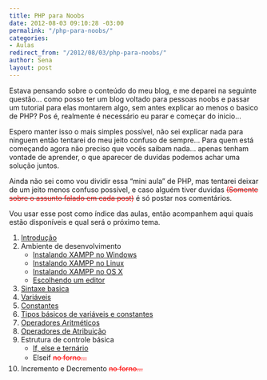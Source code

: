 ```yaml
---
title: PHP para Noobs
date: 2012-08-03 09:10:28 -03:00
permalink: "/php-para-noobs/"
categories:
- Aulas
redirect_from: "/2012/08/03/php-para-noobs/"
author: Sena
layout: post
---
```


Estava pensando sobre o conteúdo do meu blog, e me deparei na seguinte questão… como posso ter um blog voltado para pessoas noobs e passar um tutorial para elas montarem algo, sem antes explicar ao menos o basico de PHP? Pos é, realmente é necessário eu parar e começar do inicio…

Espero manter isso o mais simples possível, não sei explicar nada para ninguem então tentarei do meu jeito confuso de sempre… Para quem está começando agora não preciso que vocês saibam nada… apenas tenham vontade de aprender, o que aparecer de duvidas podemos achar uma solução juntos.
  
<!--more-->

Ainda não sei como vou dividir essa “mini aula” de PHP, mas tentarei deixar de um jeito menos confuso possível, e caso alguém tiver duvidas <del><span style="color: #ff0000;">(Somente sobre o assunto falado em cada post)</span></del> é só postar nos comentários.

Vou usar esse post como índice das aulas, então acompanhem aqui quais estão disponíveis e qual será o próximo tema.

  1. <a title="Introdução – PHP para Noobs" href="/introducao-php-para-noobs/" target="_blank">Introdução</a>
  2. Ambiente de desenvolvimento 
      * <a name="xampp" title="Instalando XAMPP no Windows" href="/instalando-xampp-no-windows/" target="_blank">Instalando XAMPP no Windows</a>
      * <a title="Instalando XAMPP no Linux" href="/instalando-xampp-no-linux/" target="_blank">Instalando XAMPP no Linux</a>
      * <a title="Instalando XAMPP no OS X" href="/instalando-xampp-no-osx/" target="_blank">Instalando XAMPP no OS X</a>
      * <a title="Escolhendo um editor PHP" href="/escolhendo-um-editor-php/" target="_blank">Escolhendo um editor</a>
  3. <a title="Sintaxe basica PHP" href="/sintaxe-basica-php/" target="_blank">Sintaxe basica</a>
  4. <a title="Variáveis em PHP" href="/variaveis-php/" target="_blank">Variáveis</a>
  5. <a title="Constantes no PHP" href="/constantes-no-php/" target="_blank">Constantes</a>
  6. <a title="Tipos básicos de variáveis e constantes no PHP" href="/tipos-basicos-de-variaveis-e-constantes-no-php/" target="_blank">Tipos básicos de variáveis e constantes</a>
  7. <a title="Operadores Aritméticos no PHP" href="/operadores-aritmeticos-no-php/" target="_blank">Operadores Aritméticos</a>
  8. <a title="Operadores de Atribuição no PHP" href="/operadores-de-atribuicao-no-php/" target="_blank">Operadores de Atribuição</a>
  9. Estrutura de controle básica 
      * <a title="If, else e ternário no PHP" href="/if-else-e-ternario-no-php/" target="_blank">If, else e ternário</a>
      * Elseif <span style="color: #ff0000;"><del style="line-height: 22px;">no forno…</del></span>
 10. Incremento e Decremento <span style="color: #ff0000;"><del style="line-height: 22px;">no forno…</del></span>